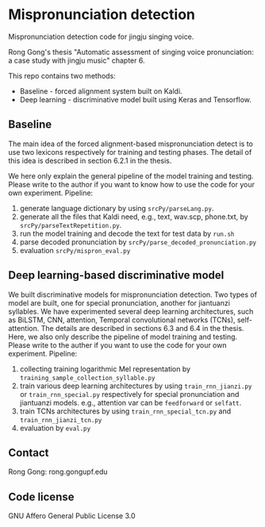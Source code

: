 # Mispronunciation detection
Mispronunciation detection code for jingju singing voice.

Rong Gong's thesis "Automatic assessment of singing voice pronunciation: 
a case study with jingju music" chapter 6.

This repo contains two methods:

* Baseline - forced alignment system built on Kaldi.
* Deep learning - discriminative model built using Keras and Tensorflow.

## Baseline
The main idea of the forced alignment-based mispronunciation detect is to use
two lexicons respectively for training and testing phases. The detail of this
idea is described in section 6.2.1 in the thesis.

We here only explain the general pipeline of the model training and testing. Please
write to the author if you want to know how to use the code for your own
experiment. Pipeline:

1. generate language dictionary by using `srcPy/parseLang.py`.
2. generate all the files that Kaldi need, e.g., text, wav.scp, phone.txt, by
`srcPy/parseTextRepetition.py`.
3. run the model training and decode the text for test data by `run.sh`
4. parse decoded pronunciation by `srcPy/parse_decoded_pronunciation.py`
5. evaluation `srcPy/mispron_eval.py`

## Deep learning-based discriminative model

We built discriminative models for mispronunciation detection. Two types of model
are built, one for special pronunciation, another for jiantuanzi syllables. We have
experimented several deep learning architectures, such as BiLSTM, CNN, attention, 
Temporal convolutional networks (TCNs), self-attention. The details are described in 
sections 6.3 and 6.4 in the thesis. Here, we also only describe the pipeline of model 
training and testing. Please write to the auther if you want to use the code for your own
experiment. Pipeline:

1. collecting training logarithmic Mel representation by `training_sample_collection_syllable.py`
2. train various deep learning architectures by using `train_rnn_jianzi.py` or `train_rnn_special.py` respectively for
special pronunciation and jiantuanzi models. e.g., attention var can be `feedforward` or `selfatt`.
3. train TCNs architectures by using `train_rnn_special_tcn.py` and `train_rnn_jianzi_tcn.py`
4. evaluation by `eval.py`

## Contact
Rong Gong: rong.gong<at>upf.edu

## Code license
GNU Affero General Public License 3.0
